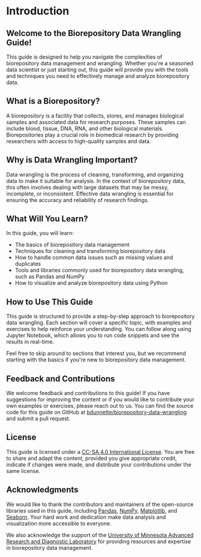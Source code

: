# Introduction

## Welcome to the Biorepository Data Wrangling Guide!

This guide is designed to help you navigate the complexities of biorepository data management and wrangling. Whether you're a seasoned data scientist or just starting out, this guide will provide you with the tools and techniques you need to effectively manage and analyze biorepository data.

## What is a Biorepository?

A biorepository is a facility that collects, stores, and manages biological samples and associated data for research purposes. These samples can include blood, tissue, DNA, RNA, and other biological materials. Biorepositories play a crucial role in biomedical research by providing researchers with access to high-quality samples and data.

## Why is Data Wrangling Important?

Data wrangling is the process of cleaning, transforming, and organizing data to make it suitable for analysis. In the context of biorepository data, this often involves dealing with large datasets that may be messy, incomplete, or inconsistent. Effective data wrangling is essential for ensuring the accuracy and reliability of research findings.

## What Will You Learn?

In this guide, you will learn:
- The basics of biorepository data management
- Techniques for cleaning and transforming biorepository data
- How to handle common data issues such as missing values and duplicates
- Tools and libraries commonly used for biorepository data wrangling, such as Pandas and NumPy
- How to visualize and analyze biorepository data using Python

## How to Use This Guide

This guide is structured to provide a step-by-step approach to biorepository data wrangling. Each section will cover a specific topic, with examples and exercises to help reinforce your understanding. You can follow along using Jupyter Notebook, which allows you to run code snippets and see the results in real-time.

Feel free to skip around to sections that interest you, but we recommend starting with the basics if you're new to biorepository data management.

## Feedback and Contributions

We welcome feedback and contributions to this guide! If you have suggestions for improving the content or if you would like to contribute your own examples or exercises, please reach out to us.
You can find the source code for this guide on GitHub at [bdunnette/biorepository-data-wrangling](https://github.com/bdunnette/biorepository-data-wrangling) and submit a pull request.

## License

This guide is licensed under a [CC-SA 4.0 International License](https://creativecommons.org/licenses/by-sa/4.0/). You are free to share and adapt the content, provided you give appropriate credit, indicate if changes were made, and distribute your contributions under the same license.

## Acknowledgments

We would like to thank the contributors and maintainers of the open-source libraries used in this guide, including [Pandas](xref:pandas), [NumPy](xref:numpy), [Matplotlib](xref:matplotlib), and [Seaborn](xref:seaborn). Your hard work and dedication make data analysis and visualization more accessible to everyone.

We also acknowledge the support of the [University of Minnesota Advanced Research and Diagnostic Laboratory](https://med.umn.edu/pathology/research/ardl) for providing resources and expertise in biorepository data management.
